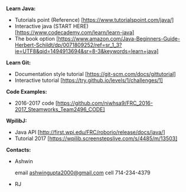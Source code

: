 **Learn Java:**

- Tutorials point (Reference) [https://www.tutorialspoint.com/java/]
- Interactive java (START HERE) [https://www.codecademy.com/learn/learn-java]
- The book option [https://www.amazon.com/Java-Beginners-Guide-Herbert-Schildt/dp/0071809252/ref=sr_1_3?ie=UTF8&qid=1494913694&sr=8-3&keywords=learn+java]
	
**Learn Git:**

- Documentation style tutorial [https://git-scm.com/docs/gittutorial] 
- Interactive tutorial [https://try.github.io/levels/1/challenges/1]

**Code Examples:**

- 2016-2017 code [https://github.com/niwhsa9/FRC_2016-2017_Steamworks_Team2496_CODE]

**WpilibJ:**

- Java API [http://first.wpi.edu/FRC/roborio/release/docs/java/] 
- Tutorial 2017 [https://wpilib.screenstepslive.com/s/4485/m/13503]

**Contacts:**

- Ashwin

    email ashwingupta2000@gmail.com	
    cell 714-234-4379

- RJ 

		